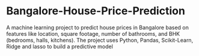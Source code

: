 # Bangalore-House-Price-Prediction
A machine learning project to predict house prices in Bangalore based on features like location, square footage, number of bathrooms, and BHK (bedrooms, halls, kitchens). The project uses Python, Pandas, Scikit-Learn, Ridge and lasso to build a predictive model 
